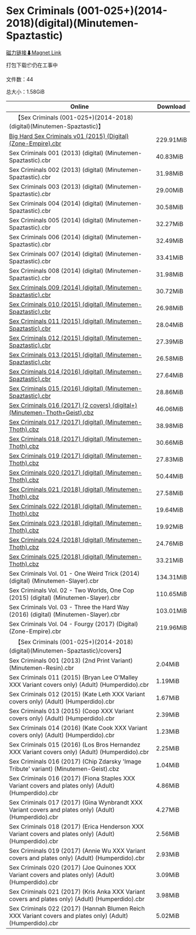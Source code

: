 # Sex Criminals (001-025+)(2014-2018)(digital)(Minutemen-Spaztastic)

[磁力链接⬇Magnet Link](magnet:?xt=urn:btih:5c6b2bb00e96d1f7d733bd41ba5a4f09605cafb6&dn=Sex%20Criminals%20%28001-025%2B%29%282014-2018%29%28digital%29%28Minutemen-Spaztastic%29)

打包下载📦仍在工事中

文件数：44

总大小：1.58GiB

Online | Download
--- | ---
&emsp;【Sex Criminals (001-025+)(2014-2018)(digital)(Minutemen-Spaztastic)】 | 
[Big Hard Sex Criminals v01 (2015) (Digital) (Zone-Empire).cbr](https://github.com/alicewish/markdown/blob/master/comic/Big-Hard-Sex-Criminals-v01-2015-Digital-Zone-Empire-cbr.md) | 229.91MiB
Sex Criminals 001 (2013) (digital) (Minutemen-Spaztastic).cbr | 40.83MiB
Sex Criminals 002 (2013) (digital) (Minutemen-Spaztastic).cbr | 31.98MiB
Sex Criminals 003 (2013) (digital) (Minutemen-Spaztastic).cbr | 29.00MiB
Sex Criminals 004 (2014) (digital) (Minutemen-Spaztastic).cbr | 30.58MiB
Sex Criminals 005 (2014) (digital) (Minutemen-Spaztastic).cbr | 32.27MiB
Sex Criminals 006 (2014) (digital) (Minutemen-Spaztastic).cbr | 32.49MiB
Sex Criminals 007 (2014) (digital) (Minutemen-Spaztastic).cbr | 33.41MiB
Sex Criminals 008 (2014) (digital) (Minutemen-Spaztastic).cbr | 31.98MiB
[Sex Criminals 009 (2014) (digital) (Minutemen-Spaztastic).cbr](https://github.com/alicewish/markdown/blob/master/comic/Sex-Criminals-009-2014-digital-Minutemen-Spaztastic-cbr.md) | 30.72MiB
[Sex Criminals 010 (2015) (digital) (Minutemen-Spaztastic).cbr](https://github.com/alicewish/markdown/blob/master/comic/Sex-Criminals-010-2015-digital-Minutemen-Spaztastic-cbr.md) | 26.98MiB
[Sex Criminals 011 (2015) (digital) (Minutemen-Spaztastic).cbr](https://github.com/alicewish/markdown/blob/master/comic/Sex-Criminals-011-2015-digital-Minutemen-Spaztastic-cbr.md) | 28.04MiB
[Sex Criminals 012 (2015) (digital) (Minutemen-Spaztastic).cbr](https://github.com/alicewish/markdown/blob/master/comic/Sex-Criminals-012-2015-digital-Minutemen-Spaztastic-cbr.md) | 27.39MiB
[Sex Criminals 013 (2015) (digital) (Minutemen-Spaztastic).cbr](https://github.com/alicewish/markdown/blob/master/comic/Sex-Criminals-013-2015-digital-Minutemen-Spaztastic-cbr.md) | 26.58MiB
[Sex Criminals 014 (2016) (digital) (Minutemen-Spaztastic).cbr](https://github.com/alicewish/markdown/blob/master/comic/Sex-Criminals-014-2016-digital-Minutemen-Spaztastic-cbr.md) | 27.64MiB
[Sex Criminals 015 (2016) (digital) (Minutemen-Spaztastic).cbr](https://github.com/alicewish/markdown/blob/master/comic/Sex-Criminals-015-2016-digital-Minutemen-Spaztastic-cbr.md) | 28.86MiB
[Sex Criminals 016 (2017) (2 covers) (digital+) (Minutemen-Thoth+Geist).cbz](https://github.com/alicewish/markdown/blob/master/comic/Sex-Criminals-016-2017-2-covers-digital-Minutemen-Thoth-Geist-cbz.md) | 46.06MiB
[Sex Criminals 017 (2017) (digital) (Minutemen-Thoth).cbz](https://github.com/alicewish/markdown/blob/master/comic/Sex-Criminals-017-2017-digital-Minutemen-Thoth-cbz.md) | 38.98MiB
[Sex Criminals 018 (2017) (digital) (Minutemen-Thoth).cbz](https://github.com/alicewish/markdown/blob/master/comic/Sex-Criminals-018-2017-digital-Minutemen-Thoth-cbz.md) | 30.66MiB
[Sex Criminals 019 (2017) (digital) (Minutemen-Thoth).cbz](https://github.com/alicewish/markdown/blob/master/comic/Sex-Criminals-019-2017-digital-Minutemen-Thoth-cbz.md) | 27.83MiB
[Sex Criminals 020 (2017) (digital) (Minutemen-Thoth).cbz](https://github.com/alicewish/markdown/blob/master/comic/Sex-Criminals-020-2017-digital-Minutemen-Thoth-cbz.md) | 50.44MiB
[Sex Criminals 021 (2018) (digital) (Minutemen-Thoth).cbz](https://github.com/alicewish/markdown/blob/master/comic/Sex-Criminals-021-2018-digital-Minutemen-Thoth-cbz.md) | 27.58MiB
[Sex Criminals 022 (2018) (digital) (Minutemen-Thoth).cbz](https://github.com/alicewish/markdown/blob/master/comic/Sex-Criminals-022-2018-digital-Minutemen-Thoth-cbz.md) | 19.64MiB
[Sex Criminals 023 (2018) (digital) (Minutemen-Thoth).cbz](https://github.com/alicewish/markdown/blob/master/comic/Sex-Criminals-023-2018-digital-Minutemen-Thoth-cbz.md) | 19.92MiB
[Sex Criminals 024 (2018) (digital) (Minutemen-Thoth).cbz](https://github.com/alicewish/markdown/blob/master/comic/Sex-Criminals-024-2018-digital-Minutemen-Thoth-cbz.md) | 24.76MiB
[Sex Criminals 025 (2018) (digital) (Minutemen-Thoth).cbz](https://github.com/alicewish/markdown/blob/master/comic/Sex-Criminals-025-2018-digital-Minutemen-Thoth-cbz.md) | 33.21MiB
Sex Criminals Vol. 01 - One Weird Trick (2014) (digital) (Minutemen-Slayer).cbr | 134.31MiB
Sex Criminals Vol. 02 - Two Worlds, One Cop (2015) (digital) (Minutemen-Slayer).cbr | 110.65MiB
Sex Criminals Vol. 03 - Three the Hard Way (2016) (digital) (Minutemen-Slayer).cbr | 103.01MiB
Sex Criminals Vol. 04 - Fourgy (2017) (Digital) (Zone-Empire).cbr | 219.96MiB
&emsp;【Sex Criminals (001-025+)(2014-2018)(digital)(Minutemen-Spaztastic)/covers】 | 
Sex Criminals 001 (2013) (2nd Print Variant) (Minutemen-Resin).cbr | 2.04MiB
Sex Criminals 011 (2015) (Bryan Lee O'Malley XXX Variant covers only) (Adult) (Humperdido).cbr | 1.19MiB
Sex Criminals 012 (2015) (Kate Leth XXX Variant covers only) (Adult) (Humperdido).cbr | 1.67MiB
Sex Criminals 013 (2015) (Coop XXX Variant covers only) (Adult) (Humperdido).cbr | 2.39MiB
Sex Criminals 014 (2016) (Kate Cook XXX Variant covers only) (Adult) (Humperdido).cbr | 1.23MiB
Sex Criminals 015 (2016) (Los Bros Hernandez XXX Variant covers only) (Adult) (Humperdido).cbr | 2.25MiB
Sex Criminals 016 (2017) (Chip Zdarsky 'Image Tribute' variant) (Minutemen-Geist).cbz | 1.04MiB
Sex Criminals 016 (2017) (Fiona Staples XXX Variant covers and plates only) (Adult) (Humperdido).cbr | 4.86MiB
Sex Criminals 017 (2017) (Gina Wynbrandt XXX Variant covers and plates only) (Adult) (Humperdido).cbr | 4.27MiB
Sex Criminals 018 (2017) (Erica Henderson XXX Variant covers and plates only) (Adult) (Humperdido).cbr | 2.56MiB
Sex Criminals 019 (2017) (Annie Wu XXX Variant covers and plates only) (Adult) (Humperdido).cbr | 2.93MiB
Sex Criminals 020 (2017) (Joe Quinones XXX Variant covers and plates only) (Adult) (Humperdido).cbr | 3.09MiB
Sex Criminals 021 (2017) (Kris Anka XXX Variant covers and plates only) (Adult) (Humperdido).cbr | 3.98MiB
Sex Criminals 022 (2017) (Hannah Blumen Reich XXX Variant covers and plates only) (Adult) (Humperdido).cbr | 5.02MiB